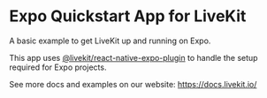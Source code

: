 # Expo Quickstart App for LiveKit

A basic example to get LiveKit up and running on Expo. 

This app uses [@livekit/react-native-expo-plugin](https://github.com/livekit/client-sdk-react-native-expo-plugin) to handle the setup required for Expo projects.

See more docs and examples on our website: https://docs.livekit.io/
